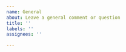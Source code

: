 ```yaml
---
name: General
about: Leave a general comment or question
title: ''
labels: ''
assignees: ''

---
```


